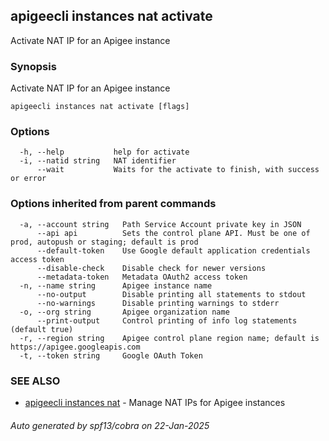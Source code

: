 ## apigeecli instances nat activate

Activate NAT IP for an Apigee instance

### Synopsis

Activate NAT IP for an Apigee instance

```
apigeecli instances nat activate [flags]
```

### Options

```
  -h, --help           help for activate
  -i, --natid string   NAT identifier
      --wait           Waits for the activate to finish, with success or error
```

### Options inherited from parent commands

```
  -a, --account string   Path Service Account private key in JSON
      --api api          Sets the control plane API. Must be one of prod, autopush or staging; default is prod
      --default-token    Use Google default application credentials access token
      --disable-check    Disable check for newer versions
      --metadata-token   Metadata OAuth2 access token
  -n, --name string      Apigee instance name
      --no-output        Disable printing all statements to stdout
      --no-warnings      Disable printing warnings to stderr
  -o, --org string       Apigee organization name
      --print-output     Control printing of info log statements (default true)
  -r, --region string    Apigee control plane region name; default is https://apigee.googleapis.com
  -t, --token string     Google OAuth Token
```

### SEE ALSO

* [apigeecli instances nat](apigeecli_instances_nat.md)	 - Manage NAT IPs for Apigee instances

###### Auto generated by spf13/cobra on 22-Jan-2025

